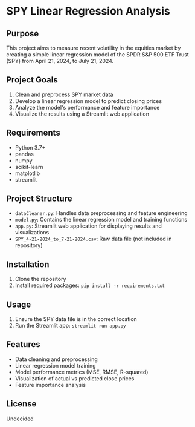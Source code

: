 # SPY Linear Regression Analysis

## Purpose
This project aims to measure recent volatility in the equities market by creating a simple linear regression model of the SPDR S&P 500 ETF Trust (SPY) from April 21, 2024, to July 21, 2024.

## Project Goals
1. Clean and preprocess SPY market data
2. Develop a linear regression model to predict closing prices
3. Analyze the model's performance and feature importance
4. Visualize the results using a Streamlit web application

## Requirements
- Python 3.7+
- pandas
- numpy
- scikit-learn
- matplotlib
- streamlit

## Project Structure
- `dataCleaner.py`: Handles data preprocessing and feature engineering
- `model.py`: Contains the linear regression model and training functions
- `app.py`: Streamlit web application for displaying results and visualizations
- `SPY_4-21-2024_to_7-21-2024.csv`: Raw data file (not included in repository)

## Installation
1. Clone the repository 
2. Install required packages: `pip install -r requirements.txt`

## Usage
1. Ensure the SPY data file is in the correct location
2. Run the Streamlit app: `streamlit run app.py`

## Features
- Data cleaning and preprocessing
- Linear regression model training
- Model performance metrics (MSE, RMSE, R-squared)
- Visualization of actual vs predicted close prices
- Feature importance analysis

## License
Undecided

